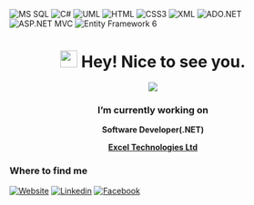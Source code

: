 ![MS SQL](https://img.shields.io/badge/MS%20SQL-CC2927?style=flat-square&logo=microsoft-sql-server&logoColor=white)
![C#](https://img.shields.io/badge/C%23-239120?style=flat-square&logo=c-sharp&logoColor=white)
![UML](https://img.shields.io/badge/UML-333333?style=flat-square&logo=uml&logoColor=white)
![HTML](https://img.shields.io/badge/HTML5-E34F26?style=flat-square&logo=html5&logoColor=white)
![CSS3](https://img.shields.io/badge/CSS3-1572B6?style=flat-square&logo=css3&logoColor=white)
![XML](https://img.shields.io/badge/XML-00599C?style=flat-square&logo=xml&logoColor=white)
![ADO.NET](https://img.shields.io/badge/ADO.NET-5C2D91?style=flat-square&logo=microsoft-dot-net&logoColor=white)
![ASP.NET MVC](https://img.shields.io/badge/ASP.NET_MVC-5C2D91?style=flat-square&logo=dotnet&logoColor=white)
![Entity Framework 6](https://img.shields.io/badge/Entity_Framework_6-512BD4?style=flat-square&logo=.net&logoColor=white)


<h1 align="center"><img src="https://emojis.slackmojis.com/emojis/images/1531849430/4246/blob-sunglasses.gif?1531849430" width="30"/> Hey! Nice to see you.</h1>
<p align="center">
    <img src="https://drive.google.com/uc?id=1nkG1yqItBf3H0EKqsdajzdvI09PDqd2a">
</p>
<h3 align="center"> I’m currently working on </h3>
<p align="center"><strong>Software Developer(.NET)</strong></p>
<p align="center"><strong><a href="https://www.excelbd.com/">Excel Technologies Ltd</a></strong></p>

### Where to find me

[![Website](https://img.shields.io/website?label=My%20Website&url=https%3A%2F%2Fexample.com)](https://linktr.ee/jahangir70222)
[![Linkedin](https://img.shields.io/badge/LinkedIn-0077B5?style=flat-square&logo=linkedin&logoColor=white)](https://www.linkedin.com/in/jahangiralam702/) 
[![Facebook](https://img.shields.io/badge/Facebook-1877F2?style=flat-square&logo=facebook&logoColor=white)](https://facebook.com/Jahangir702)
